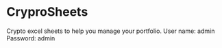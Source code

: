 # CryproSheets
Crypto excel sheets to help you manage your portfolio.
User name: admin
Password: admin
